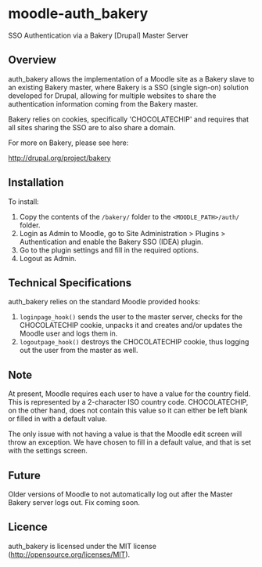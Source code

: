 moodle-auth_bakery
==================

SSO Authentication via a Bakery [Drupal] Master Server


Overview
--------

auth_bakery allows the implementation of a Moodle site as a Bakery slave to an existing Bakery master, where Bakery is a SSO (single sign-on) solution developed for Drupal, allowing for multiple websites to share the authentication information coming from the Bakery master.

Bakery relies on cookies, specifically 'CHOCOLATECHIP' and requires that all sites sharing the SSO are to also share a domain.

For more on Bakery, please see here:

http://drupal.org/project/bakery


Installation
------------

To install:

1. Copy the contents of the ```/bakery/``` folder to the ```<MOODLE_PATH>/auth/``` folder.
2. Login as Admin to Moodle, go to Site Administration > Plugins > Authentication and enable the Bakery SSO (IDEA) plugin.
3. Go to the plugin settings and fill in the required options.
4. Logout as Admin.


Technical Specifications
------------------------

auth_bakery relies on the standard Moodle provided hooks:

1. ```loginpage_hook()``` sends the user to the master server, checks for the CHOCOLATECHIP cookie, unpacks it and creates and/or updates the Moodle user and logs them in.
2. ```logoutpage_hook()``` destroys the CHOCOLATECHIP cookie, thus logging out the user from the master as well.


Note
----

At present, Moodle requires each user to have a value for the country field. This is represented by a 2-character ISO country code. CHOCOLATECHIP, on the other hand, does not contain this value so it can either be left blank or filled in with a default value.

The only issue with not having a value is that the Moodle edit screen will throw an exception. We have chosen to fill in a default value, and that is set with the settings screen.

Future
------

Older versions of Moodle to not automatically log out after the Master Bakery server logs out. Fix coming soon.

Licence
-------

auth_bakery is licensed under the MIT license (http://opensource.org/licenses/MIT).
